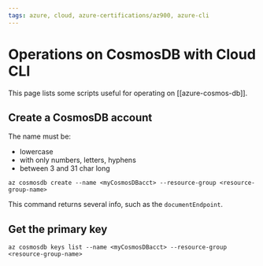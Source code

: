 ```yaml
---
tags: azure, cloud, azure-certifications/az900, azure-cli
---
```


# Operations on CosmosDB with Cloud CLI

This page lists some scripts useful for operating on [[azure-cosmos-db]].

## Create a CosmosDB account

The name must be:

- lowercase
- with only numbers, letters, hyphens
- between 3 and 31 char long

```cli
az cosmosdb create --name <myCosmosDBacct> --resource-group <resource-group-name>
```

This command returns several info, such as the `documentEndpoint`.

## Get the primary key

```cli
az cosmosdb keys list --name <myCosmosDBacct> --resource-group <resource-group-name>
```
